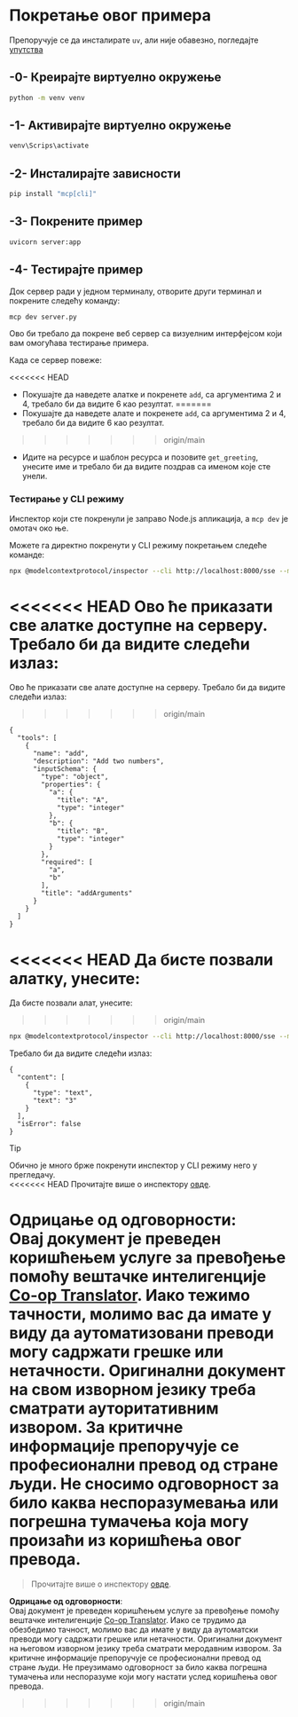 <!--
CO_OP_TRANSLATOR_METADATA:
{
  "original_hash": "69ba3bd502bd743233137bac5539c08b",
<<<<<<< HEAD
  "translation_date": "2025-08-18T21:46:59+00:00",
=======
  "translation_date": "2025-08-18T17:06:35+00:00",
>>>>>>> origin/main
  "source_file": "03-GettingStarted/05-sse-server/solution/python/README.md",
  "language_code": "sr"
}
-->
# Покретање овог примера

Препоручује се да инсталирате `uv`, али није обавезно, погледајте [упутства](https://docs.astral.sh/uv/#highlights)

## -0- Креирајте виртуелно окружење

```bash
python -m venv venv
```

## -1- Активирајте виртуелно окружење

```bash
venv\Scrips\activate
```

## -2- Инсталирајте зависности

```bash
pip install "mcp[cli]"
```

## -3- Покрените пример

```bash
uvicorn server:app
```

## -4- Тестирајте пример

Док сервер ради у једном терминалу, отворите други терминал и покрените следећу команду:

```bash
mcp dev server.py
```

Ово би требало да покрене веб сервер са визуелним интерфејсом који вам омогућава тестирање примера.

Када се сервер повеже:

<<<<<<< HEAD
- Покушајте да наведете алатке и покренете `add`, са аргументима 2 и 4, требало би да видите 6 као резултат.
=======
- Покушајте да наведете алате и покренете `add`, са аргументима 2 и 4, требало би да видите 6 као резултат.
>>>>>>> origin/main
- Идите на ресурсе и шаблон ресурса и позовите `get_greeting`, унесите име и требало би да видите поздрав са именом које сте унели.

### Тестирање у CLI режиму

Инспектор који сте покренули је заправо Node.js апликација, а `mcp dev` је омотач око ње.

Можете га директно покренути у CLI режиму покретањем следеће команде:

```bash
npx @modelcontextprotocol/inspector --cli http://localhost:8000/sse --method tools/list
```

<<<<<<< HEAD
Ово ће приказати све алатке доступне на серверу. Требало би да видите следећи излаз:
=======
Ово ће приказати све алате доступне на серверу. Требало би да видите следећи излаз:
>>>>>>> origin/main

```text
{
  "tools": [
    {
      "name": "add",
      "description": "Add two numbers",
      "inputSchema": {
        "type": "object",
        "properties": {
          "a": {
            "title": "A",
            "type": "integer"
          },
          "b": {
            "title": "B",
            "type": "integer"
          }
        },
        "required": [
          "a",
          "b"
        ],
        "title": "addArguments"
      }
    }
  ]
}
```

<<<<<<< HEAD
Да бисте позвали алатку, унесите:
=======
Да бисте позвали алат, унесите:
>>>>>>> origin/main

```bash
npx @modelcontextprotocol/inspector --cli http://localhost:8000/sse --method tools/call --tool-name add --tool-arg a=1 --tool-arg b=2
```

Требало би да видите следећи излаз:

```text
{
  "content": [
    {
      "type": "text",
      "text": "3"
    }
  ],
  "isError": false
}
```

> [!TIP]  
> Обично је много брже покренути инспектор у CLI режиму него у прегледачу.  
<<<<<<< HEAD
> Прочитајте више о инспектору [овде](https://github.com/modelcontextprotocol/inspector).  

**Одрицање од одговорности**:  
Овај документ је преведен коришћењем услуге за превођење помоћу вештачке интелигенције [Co-op Translator](https://github.com/Azure/co-op-translator). Иако тежимо тачности, молимо вас да имате у виду да аутоматизовани преводи могу садржати грешке или нетачности. Оригинални документ на свом изворном језику треба сматрати ауторитативним извором. За критичне информације препоручује се професионални превод од стране људи. Не сносимо одговорност за било каква неспоразумевања или погрешна тумачења која могу произаћи из коришћења овог превода.
=======
> Прочитајте више о инспектору [овде](https://github.com/modelcontextprotocol/inspector).

**Одрицање од одговорности**:  
Овај документ је преведен коришћењем услуге за превођење помоћу вештачке интелигенције [Co-op Translator](https://github.com/Azure/co-op-translator). Иако се трудимо да обезбедимо тачност, молимо вас да имате у виду да аутоматски преводи могу садржати грешке или нетачности. Оригинални документ на његовом изворном језику треба сматрати меродавним извором. За критичне информације препоручује се професионални превод од стране људи. Не преузимамо одговорност за било каква погрешна тумачења или неспоразуме који могу настати услед коришћења овог превода.
>>>>>>> origin/main
